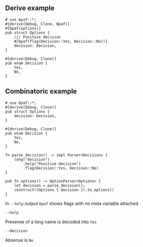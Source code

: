 ## Derive example

```rust,id:1
# use bpaf::*;
#[derive(Debug, Clone, Bpaf)]
#[bpaf(options)]
pub struct Options {
    /// Positive decision
    #[bpaf(flag(Decision::Yes, Decision::No))]
    decision: Decision,
}

#[derive(Debug, Clone)]
pub enum Decision {
    Yes,
    No,
}
```

## Combinatoric example

```rust,id:2
# use bpaf::*;
#[derive(Debug, Clone)]
pub struct Options {
    decision: Decision,
}

#[derive(Debug, Clone)]
pub enum Decision {
    Yes,
    No,
}

fn parse_decision() -> impl Parser<Decision> {
    long("decision")
        .help("Positive decision")
        .flag(Decision::Yes, Decision::No)
}

pub fn options() -> OptionParser<Options> {
    let decision = parse_decision();
    construct!(Options { decision }).to_options()
}
```


In `--help` output `bpaf` shows flags with no meta variable attached

```run,id:1,id:2
--help
```

Presense of a long name is decoded into `Yes`

```run,id:1,id:2
--decision
```

Absense is `No`

```run,id:1,id:2

```
